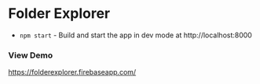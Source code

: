 # Folder Explorer
* `npm start` - Build and start the app in dev mode at http://localhost:8000

### View Demo
https://folderexplorer.firebaseapp.com/
